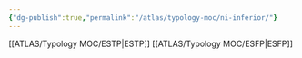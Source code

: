 ```yaml
---
{"dg-publish":true,"permalink":"/atlas/typology-moc/ni-inferior/"}
---
```



[[ATLAS/Typology MOC/ESTP\|ESTP]]
[[ATLAS/Typology MOC/ESFP\|ESFP]]
